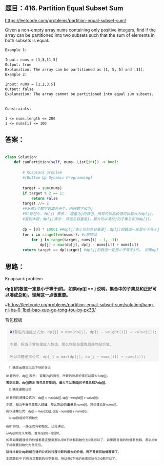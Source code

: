 ## 题目：416. Partition Equal Subset Sum
https://leetcode.com/problems/partition-equal-subset-sum/

Given a non-empty array nums containing only positive integers, find if the array can be partitioned into two subsets such that the sum of elements in both subsets is equal.
```
Example 1:

Input: nums = [1,5,11,5]
Output: true
Explanation: The array can be partitioned as [1, 5, 5] and [11].
Example 2:

Input: nums = [1,2,3,5]
Output: false
Explanation: The array cannot be partitioned into equal sum subsets.
 

Constraints:

1 <= nums.length <= 200
1 <= nums[i] <= 100
```

## 答案：
```python

class Solution:
    def canPartition(self, nums: List[int]) -> bool:
        
        # Knapsack problem
        #(Bottom Up Dynamic Programming)
        
        target = sum(nums)
        if target % 2 == 1: 
            return False
        target //= 2
        ##从前i个数字选取若干个，刚好数字和为j
        #01背包中，dp[j] 表示： 容量为j的背包，所背的物品价值可以最大为dp[j]。
        #套到本题，dp[j]表示: 背包总容量是j，最大可以凑成j的子集总和为dp[j]。
        
        dp = [0] * 10001 ##dp[j]表示背包总容量是j，dp[j]的数值一定是小于等于j的; 最大可以凑成j的子集总和为dp[j]
        for i in range(len(nums)): #i是物品
            for j in range(target, nums[i] - 1, -1):
                dp[j] = max(dp[j], dp[j - nums[i]] + nums[i])
        return target == dp[target] #dp[j]的数值一定是小于等于j的。 如果dp[j] == j 说明，集合中的子集总和正好可以凑成总和j，理解这一点很重要。


```

## 思路：
Knapsack problem

**dp[j]的数值一定是小于等于j的。 如果dp[j] == j 说明，集合中的子集总和正好可以凑成总和j，理解这一点很重要。**

#https://leetcode.cn/problems/partition-equal-subset-sum/solution/bang-ni-ba-0-1bei-bao-xue-ge-tong-tou-by-px33/

背包模板

![a](https://github.com/SSRRBB/Leetcode/blob/main/Images/444.png)
![a](https://github.com/SSRRBB/Leetcode/blob/main/Images/445.png)
